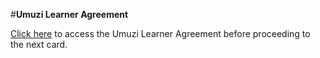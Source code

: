 #**Umuzi Learner Agreement**

[Click here](https://docs.google.com/document/d/19ZkzPCYhovIToiQ1G6L-zODFR8qSYfF6JaQvxcC0Rw0/edit) to access the Umuzi Learner Agreement before proceeding to the next card.
